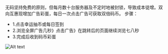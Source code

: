 无码坚持免费的原则，但每月数十台服务器及不定时地被封锁，导致成本徒增。双向互惠现增加广告彩蛋，每日一次点击广告可获取双倍码币。
步骤：
* 1.点击幸运抽币或每日签到
* 2.浏览全屏广告几秒》点击广告》在跳转后的页面继续浏览七八秒
* 3.完成后收到码币彩蛋

![Alt text](https://www.evernote.com/shard/s458/sh/d012349b-dcaa-4a74-889f-8e5dcc85a153/b104406d171edaa2/res/42ac8d02-4356-4916-97a2-141bc8ba5011/caidan.png?resizeSmall&width=832)
